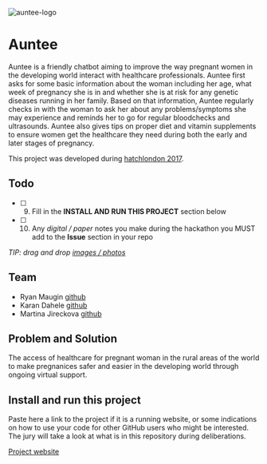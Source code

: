![auntee-logo](https://github.com/RyanMaugin/Pregnacare/blob/master/landing-page/assets/Auntee-900x300.png)
# Auntee

Auntee is a friendly chatbot aiming to improve the way pregnant women in the developing world interact with healthcare professionals. Auntee first asks for some basic information about the woman including her age, what week of pregnancy she is in and whether she is at risk for any genetic diseases running in her family. Based on that information, Auntee regularly checks in with the woman to ask her about any problems/symptoms she may experience and reminds her to go for regular bloodchecks and ultrasounds. Auntee also gives tips on proper diet and vitamin supplements to ensure women get the healthcare they need during both the early and later stages of pregnancy.

This project was developed during [hatchlondon 2017](http://hatchlondon.io).

## Todo

- [ ] 9. Fill in the **INSTALL AND RUN THIS PROJECT** section below
- [ ] 10. Any *digital / paper* notes you make during the hackathon you MUST add to the **Issue** section in your repo

*TIP: drag and drop [images / photos](https://help.github.com/articles/file-attachments-on-issues-and-pull-requests/)*

## Team

* Ryan Maugin [github](https://github.com/RyanMaugin)
* Karan Dahele [github](https://github.com/karandahele)
* Martina Jireckova [github](https://github.com/martinajir)

## Problem and Solution

The access of healthcare for pregnant woman in the rural areas of the world to make pregnanices safer and easier in the developing world through ongoing virtual support. 

## Install and run this project

Paste here a link to the project if it is a running website, or some indications on how to use your code for other GitHub users who might be interested. The jury will take a look at what is in this repository during deliberations.

[Project website](http://auntee.infinityfreeapp.com/)
